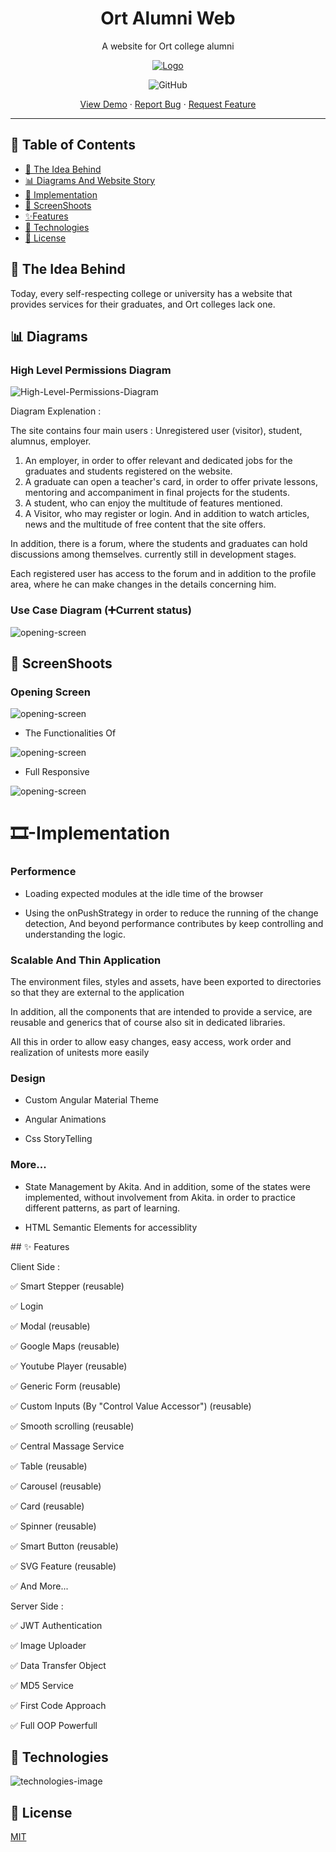 <div align="center">
  <h1>Ort Alumni Web</h1>
  <p>A website for Ort college alumni</p>
    <a href="https://github.com/github_username/repo_name">
    <img src="https://github.com/MaorLev/assets/blob/master/.github/ort-alumni-web/screenshoots/main-logo.png" alt="Logo">
  </a>
  <p>
    <img alt="GitHub" src="https://img.shields.io/github/license/avivharuzi/readme-template?style=for-the-badge">
  </p>
  <p>
    <a href="https://github.com/MaorLev/ort-alumni-web">View Demo</a>
    ·
    <a href="https://github.com/MaorLev/ort-alumni-web/issues">Report Bug</a>
    ·
    <a href="https://github.com/MaorLev/ort-alumni-web/issues">Request Feature</a>
  </p>
</div>

---

## 📖 Table of Contents

- [🔔 The Idea Behind](#the-idea-behind)
- [📊 Diagrams And Website Story](#diagrams)
- [🧠 Implementation](#implementation)
- [🎥 ScreenShoots](#screenShoots)
- [✨Features](#features)
- [👑 Technologies](#technologies)
- [📜 License](#license)

<div id="the-idea-behind"><div>

## 🧠 The Idea Behind
Today, every self-respecting college or university has a website that provides services for their graduates, and Ort colleges lack one.

<div id="diagrams"><div>

## 📊 Diagrams

### High Level Permissions Diagram
<img src="https://github.com/MaorLev/assets/blob/master/.github/ort-alumni-web/materials/premission-diagram.jpg" alt="High-Level-Permissions-Diagram">


Diagram Explenation :

The site contains four main users :
Unregistered user (visitor), student, alumnus, employer.
1. An employer, in order to offer relevant and dedicated jobs for the graduates and students registered on the website.
2. A graduate can open a teacher's card, in order to offer private lessons, mentoring and accompaniment in final projects for the students.
3. A student, who can enjoy the multitude of features mentioned.
4. A Visitor, who may register or login. And in addition to watch articles, news and the multitude of free content that the site offers.

In addition, there is a forum, where the students and graduates can hold discussions among themselves. currently still in development stages.

Each registered user has access to the forum and in addition to the profile area, where he can make changes in the details concerning him.

### Use Case Diagram (➕Current status)

<img src="https://github.com/MaorLev/assets/blob/master/.github/ort-alumni-web/screenshoots/diagram.png" alt="opening-screen">



## 🎦 ScreenShoots

### Opening Screen
<img src="https://github.com/MaorLev/assets/blob/master/.github/ort-alumni-web/screenshoots/opening-screen/opening-screen.jpg" alt="opening-screen">

- The Functionalities Of
<img src="https://github.com/MaorLev/assets/blob/master/.github/ort-alumni-web/screenshoots/opening-screen/opening-screen.gif" alt="opening-screen">

- Full Responsive
<img src="https://github.com/MaorLev/assets/blob/master/.github/ort-alumni-web/screenshoots/opening-screen/opening-responsive.gif" alt="opening-screen">

<div id="implementation"><div>

# 🎞-Implementation

### Performence

- Loading expected modules at the idle time of the browser

- Using the onPushStrategy in order to reduce the running of the change detection,
And beyond performance contributes by keep controlling and understanding the logic.

### Scalable And Thin Application

The environment files, styles and assets, have been exported to directories so that they are external to the application

In addition, all the components that are intended to provide a service, are reusable and generics that of course also sit in dedicated libraries.

All this in order to allow easy changes, easy access, work order and realization of unitests more easily

### Design

- Custom Angular Material Theme

- Angular Animations

- Css StoryTelling

### More...

- State Management by Akita. And in addition, some of the states were implemented, without involvement from Akita. in order to practice different patterns, as part of learning.

- HTML Semantic Elements for accessiblity

<div id="features"><div>
## ✨ Features

Client Side :

✅ Smart Stepper (reusable)

✅ Login

✅ Modal (reusable)

✅ Google Maps (reusable)

✅ Youtube Player (reusable)

✅ Generic Form (reusable)

✅ Custom Inputs (By "Control Value Accessor") (reusable)

✅ Smooth scrolling (reusable)

✅ Central Massage Service 

✅ Table (reusable)

✅ Carousel (reusable)

✅ Card (reusable)

✅ Spinner (reusable)

✅ Smart Button (reusable)

✅ SVG Feature (reusable)

✅ And More...


Server Side :

✅ JWT Authentication

✅ Image Uploader

✅ Data Transfer Object

✅ MD5 Service

✅ First Code Approach

✅ Full OOP Powerfull

<div id="technologies"><div>

## 👑 Technologies

<img src="https://github.com/MaorLev/assets/blob/master/.github/ort-alumni-web/materials/technologies-image.jpg" alt="technologies-image">


<div id="license"><div>

## 📜 License

[MIT](LICENSE)
